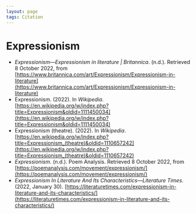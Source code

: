 ```yaml
---
layout: page
tags: Citation
---
```


# Expressionism

- _Expressionism—Expressionism in literature | Britannica_. (n.d.). Retrieved 8 October 2022, from [https://www.britannica.com/art/Expressionism/Expressionism-in-literature](https://www.britannica.com/art/Expressionism/Expressionism-in-literature)
- Expressionism. (2022). In _Wikipedia_. [https://en.wikipedia.org/w/index.php?title=Expressionism&oldid=1111450034](https://en.wikipedia.org/w/index.php?title=Expressionism&oldid=1111450034)
- Expressionism (theatre). (2022). In _Wikipedia_. [https://en.wikipedia.org/w/index.php?title=Expressionism_(theatre)&oldid=1110657242](https://en.wikipedia.org/w/index.php?title=Expressionism_(theatre)&oldid=1110657242)
- _Expressionism_. (n.d.). Poem Analysis. Retrieved 8 October 2022, from [https://poemanalysis.com/movement/expressionism/](https://poemanalysis.com/movement/expressionism/)
- _Expressionism In Literature And Its Characteristics—Literature Times_. (2022, January 30). [https://literaturetimes.com/expressionism-in-literature-and-its-characteristics/](https://literaturetimes.com/expressionism-in-literature-and-its-characteristics/)